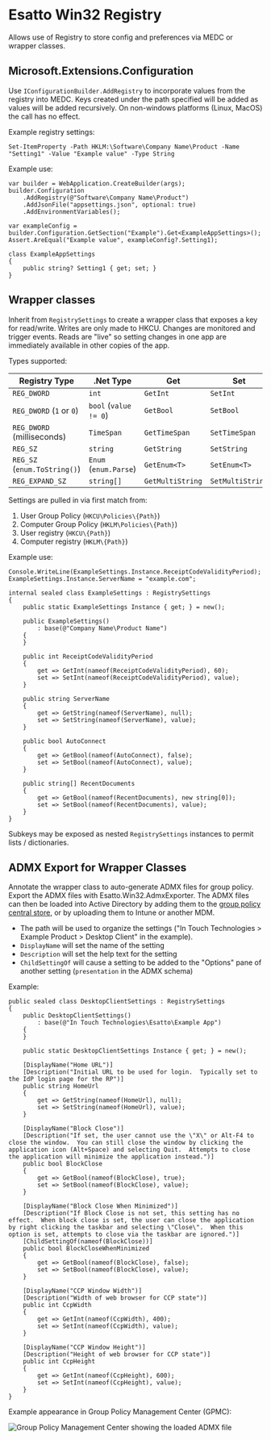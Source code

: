 ﻿# Esatto Win32 Registry

Allows use of Registry to store config and preferences via MEDC or wrapper classes.

## Microsoft.Extensions.Configuration

Use `IConfigurationBuilder.AddRegistry` to incorporate values from the registry into MEDC.  Keys
created under the path specified will be added as values will be added recursively.  On 
non-windows platforms (Linux, MacOS) the call has no effect.

Example registry settings:

    Set-ItemProperty -Path HKLM:\Software\Company Name\Product -Name "Setting1" -Value "Example value" -Type String

Example use:

    var builder = WebApplication.CreateBuilder(args);
    builder.Configuration
        .AddRegistry(@"Software\Company Name\Product")
        .AddJsonFile("appsettings.json", optional: true)
        .AddEnvironmentVariables();

    var exampleConfig = builder.Configuration.GetSection("Example").Get<ExampleAppSettings>();
    Assert.AreEqual("Example value", exampleConfig?.Setting1);

    class ExampleAppSettings 
    {
        public string? Setting1 { get; set; }
    }

## Wrapper classes

Inherit from `RegistrySettings` to create a wrapper class that exposes a key for 
read/write.  Writes are only made to HKCU.  Changes are monitored and trigger 
events.  Reads are "live" so setting changes in one app are immediately available 
in other copies of the app.

Types supported:

|Registry Type|.Net Type|Get|Set|
|-|-|-|-|
|`REG_DWORD`|`int`|`GetInt`|`SetInt`|
|`REG_DWORD` (`1` or `0`)|`bool` (`value != 0`)|`GetBool`|`SetBool`|
|`REG_DWORD` (milliseconds)|`TimeSpan`|`GetTimeSpan`|`SetTimeSpan`|
|`REG_SZ`|`string`|`GetString`|`SetString`|
|`REG_SZ` (`enum.ToString()`)|`Enum` (`enum.Parse`)|`GetEnum<T>`|`SetEnum<T>`|
|`REG_EXPAND_SZ`|`string[]`|`GetMultiString`|`SetMultiString`|

Settings are pulled in via first match from:

1. User Group Policy (`HKCU\Policies\{Path}`)
2. Computer Group Policy (`HKLM\Policies\{Path}`)
3. User registry (`HKCU\{Path}`)
4. Computer registry (`HKLM\{Path}`)

Example use:

    Console.WriteLine(ExampleSettings.Instance.ReceiptCodeValidityPeriod);
    ExampleSettings.Instance.ServerName = "example.com";

    internal sealed class ExampleSettings : RegistrySettings
    {
        public static ExampleSettings Instance { get; } = new();

        public ExampleSettings()
            : base(@"Company Name\Product Name")
        {
        }

        public int ReceiptCodeValidityPeriod
        {
            get => GetInt(nameof(ReceiptCodeValidityPeriod), 60);
            set => SetInt(nameof(ReceiptCodeValidityPeriod), value);
        }

        public string ServerName
        {
            get => GetString(nameof(ServerName), null);
            set => SetString(nameof(ServerName), value);
        }

        public bool AutoConnect
        {
            get => GetBool(nameof(AutoConnect), false);
            set => SetBool(nameof(AutoConnect), value);
        }

        public string[] RecentDocuments
        {
            get => GetBool(nameof(RecentDocuments), new string[0]);
            set => SetBool(nameof(RecentDocuments), value);
        }
    }

Subkeys may be exposed as nested `RegistrySettings` instances to permit lists / dictionaries.

## ADMX Export for Wrapper Classes

Annotate the wrapper class to auto-generate ADMX files for group policy.  Export the ADMX files with 
Esatto.Win32.AdmxExporter.  The ADMX files can then be loaded into Active Directory by adding them to
the [group policy central store](https://learn.microsoft.com/en-us/troubleshoot/windows-client/group-policy/create-and-manage-central-store#updating-the-administrative-templates-files), or by uploading them to Intune or another MDM.

* The path will be used to organize the settings ("In Touch Technologies > Example Product > Desktop Client" in the example).
* `DisplayName` will set the name of the setting
* `Description` will set the help text for the setting
* `ChildSettingOf` will cause a setting to be added to the "Options" pane of another setting (`presentation` in the ADMX schema)

Example:

    public sealed class DesktopClientSettings : RegistrySettings
    {
        public DesktopClientSettings()
            : base(@"In Touch Technologies\Esatto\Example App")
        {
        }

        public static DesktopClientSettings Instance { get; } = new();

        [DisplayName("Home URL")]
        [Description("Initial URL to be used for login.  Typically set to the IdP login page for the RP")]
        public string HomeUrl
        {
            get => GetString(nameof(HomeUrl), null);
            set => SetString(nameof(HomeUrl), value);
        }

        [DisplayName("Block Close")]
        [Description("If set, the user cannot use the \"X\" or Alt-F4 to close the window.  You can still close the window by clicking the application icon (Alt+Space) and selecting Quit.  Attempts to close the application will minimize the application instead.")]
        public bool BlockClose
        {
            get => GetBool(nameof(BlockClose), true);
            set => SetBool(nameof(BlockClose), value);
        }

        [DisplayName("Block Close When Minimized")]
        [Description("If Block Close is not set, this setting has no effect.  When block close is set, the user can close the application by right clicking the taskbar and selecting \"Close\".  When this option is set, attempts to close via the taskbar are ignored.")]
        [ChildSettingOf(nameof(BlockClose))]
        public bool BlockCloseWhenMinimized
        {
            get => GetBool(nameof(BlockClose), false);
            set => SetBool(nameof(BlockClose), value);
        }

        [DisplayName("CCP Window Width")]
        [Description("Width of web browser for CCP state")]
        public int CcpWidth
        {
            get => GetInt(nameof(CcpWidth), 400);
            set => SetInt(nameof(CcpWidth), value);
        }

        [DisplayName("CCP Window Height")]
        [Description("Height of web browser for CCP state")]
        public int CcpHeight
        {
            get => GetInt(nameof(CcpHeight), 600);
            set => SetInt(nameof(CcpHeight), value);
        }
    }

Example appearance in Group Policy Management Center (GPMC):

![Group Policy Management Center showing the loaded ADMX file](https://github.com/mgaffigan/Esatto.Win32/raw/master/Esatto.Win32.Registry/Readme_GPMC.png)